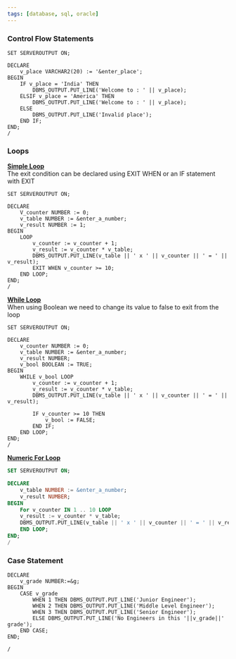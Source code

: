 ```yaml
---
tags: [database, sql, oracle]
---
```


### Control Flow Statements

````plsql
SET SERVEROUTPUT ON;

DECLARE
	v_place VARCHAR2(20) := '&enter_place';
BEGIN
	IF v_place = 'India' THEN
		DBMS_OUTPUT.PUT_LINE('Welcome to : ' || v_place);
	ELSIF v_place = 'America' THEN
		DBMS_OUTPUT.PUT_LINE('Welcome to : ' || v_place);
	ELSE
		DBMS_OUTPUT.PUT_LINE('Invalid place');
	END IF;
END;
/
````

### Loops

**<u>Simple Loop</u>**  
The exit condition can be declared using EXIT WHEN or an IF statement with EXIT

````plsql
SET SERVEROUTPUT ON;

DECLARE
	V_counter NUMBER := 0;
	v_table NUMBER := &enter_a_number;
	v_result NUMBER := 1;
BEGIN
	LOOP
		v_counter := v_counter + 1;
		v_result := v_counter * v_table;
		DBMS_OUTPUT.PUT_LINE(v_table || ' x ' || v_counter || ' = ' || v_result);
		EXIT WHEN v_counter >= 10;
	END LOOP;
END;
/
````

**<u>While Loop</u>**  
When using Boolean we need to change its value to false to exit from the loop

````plsql
SET SERVEROUTPUT ON;

DECLARE
	v_counter NUMBER := 0;
	v_table NUMBER := &enter_a_number;
	v_result NUMBER;
	v_bool BOOLEAN := TRUE;
BEGIN
	WHILE v_bool LOOP
		v_counter := v_counter + 1;
		v_result := v_counter * v_table;
		DBMS_OUTPUT.PUT_LINE(v_table || ' x ' || v_counter || ' = ' || v_result);
		
		IF v_counter >= 10 THEN
			v_bool := FALSE;
		END IF;
	END LOOP;
END;
/
````

**<u>Numeric For Loop</u>**

````sql
SET SERVEROUTPUT ON;

DECLARE
	v_table NUMBER := &enter_a_number;
	v_result NUMBER;
BEGIN
	For v_counter IN 1 .. 10 LOOP
	v_result := v_counter * v_table;
	DBMS_OUTPUT.PUT_LINE(v_table || ' x ' || v_counter || ' = ' || v_result);
	END LOOP;
END;
/
````

### Case Statement

````plsql
DECLARE
	v_grade NUMBER:=&g;
BEGIN
	CASE v_grade
		WHEN 1 THEN DBMS_OUTPUT.PUT_LINE('Junior Engineer');
		WHEN 2 THEN DBMS_OUTPUT.PUT_LINE('Middle Level Engineer');
		WHEN 3 THEN DBMS_OUTPUT.PUT_LINE('Senior Engineer');
		ELSE DBMS_OUTPUT.PUT_LINE('No Engineers in this '||v_grade||' grade');
	END CASE;
END;

/
````
